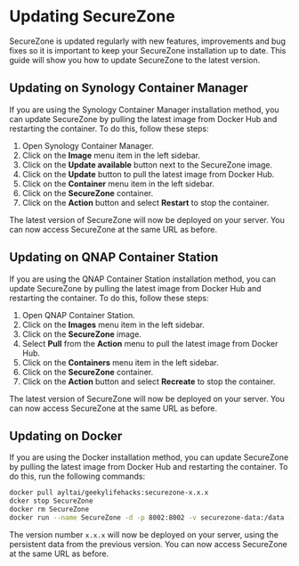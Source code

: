 # Updating SecureZone

SecureZone is updated regularly with new features, improvements and bug fixes so it is important to keep your SecureZone installation up to date. This guide will show you how to update SecureZone to the latest version.

## Updating on Synology Container Manager

If you are using the Synology Container Manager installation method, you can update SecureZone by pulling the latest image from Docker Hub and restarting the container. To do this, follow these steps:

1. Open Synology Container Manager.
2. Click on the **Image** menu item in the left sidebar.
3. Click on the **Update available** button next to the SecureZone image.
4. Click on the **Update** button to pull the latest image from Docker Hub.
5. Click on the **Container** menu item in the left sidebar.
6. Click on the **SecureZone** container.
7. Click on the **Action** button and select **Restart** to stop the container.

The latest version of SecureZone will now be deployed on your server. You can now access SecureZone at the same URL as before.

## Updating on QNAP Container Station

If you are using the QNAP Container Station installation method, you can update SecureZone by pulling the latest image from Docker Hub and restarting the container. To do this, follow these steps:

1. Open QNAP Container Station.
2. Click on the **Images** menu item in the left sidebar.
3. Click on the **SecureZone** image.
4. Select **Pull** from the **Action** menu to pull the latest image from Docker Hub.
5. Click on the **Containers** menu item in the left sidebar.
6. Click on the **SecureZone** container.
7. Click on the **Action** button and select **Recreate** to stop the container.

The latest version of SecureZone will now be deployed on your server. You can now access SecureZone at the same URL as before.

## Updating on Docker

If you are using the Docker installation method, you can update SecureZone by pulling the latest image from Docker Hub and restarting the container. To do this, run the following commands:

```bash
docker pull ayltai/geekylifehacks:securezone-x.x.x
dcker stop SecureZone
docker rm SecureZone
docker run --name SecureZone -d -p 8002:8002 -v securezone-data:/data --restart=always ayltai/geekylifehacks:securezone-x.x.x
```

The version number `x.x.x` will now be deployed on your server, using the persistent data from the previous version. You can now access SecureZone at the same URL as before.

